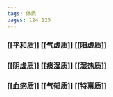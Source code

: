 ```yaml
---
tags: 体质
pages: 124 125
---
```

### [[平和质]] [[气虚质]] [[阳虚质]]
### [[阴虚质]] [[痰湿质]] [[湿热质]]
### [[血瘀质]] [[气郁质]] [[特禀质]]
